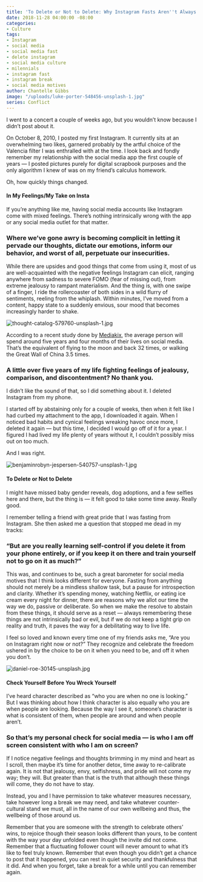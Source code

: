 ```yaml
---
title: 'To Delete or Not to Delete: Why Instagram Fasts Aren''t Always the Answer'
date: 2018-11-28 04:00:00 -08:00
categories:
- Culture
tags:
- Instagram
- social media
- social media fast
- delete instagram
- social media culture
- milennials
- instagram fast
- instagram break
- social media motives
author: Chantelle Gibbs
image: "/uploads/luke-porter-548456-unsplash-1.jpg"
series: Conflict
---
```


I went to a concert a couple of weeks ago, but you wouldn’t know because I didn’t post about it.

On October 8, 2010, I posted my first Instagram. It currently sits at an overwhelming two likes, garnered probably by the artful choice of the Valencia filter I was enthralled with at the time. I look back and fondly remember my relationship with the social media app the first couple of years — I posted pictures purely for digital scrapbook purposes and the only algorithm I knew of was on my friend’s calculus homework.

Oh, how quickly things changed.

#### In My Feelings/My Take on Insta

If you’re anything like me, having social media accounts like Instagram come with mixed feelings. There’s nothing intrinsically wrong with the app or any social media outlet for that matter. 

### Where we’ve gone awry is becoming complicit in letting it pervade our thoughts, dictate our emotions, inform our behavior, and worst of all, perpetuate our insecurities.   

While there are upsides and good things that come from using it, most of us are well-acquainted with the negative feelings Instagram can elicit, ranging anywhere from sadness to severe FOMO (fear of missing out), from extreme jealousy to rampant materialism. And the thing is, with one swipe of a finger, I ride the rollercoaster of both sides in a wild flurry of sentiments, reeling from the whiplash. Within minutes, I’ve moved from a content, happy state to a suddenly envious, sour mood that becomes increasingly harder to shake.

![thought-catalog-579760-unsplash-1.jpg](/uploads/thought-catalog-579760-unsplash-1.jpg)

According to a recent study done by [Mediakix](http://mediakix.com/2016/12/how-much-time-is-spent-on-social-media-lifetime/#gs.FqpYMtU), the average person will spend around five years and four months of their lives on social media. That’s the equivalent of flying to the moon and back 32 times, or walking the Great Wall of China 3.5 times. 

### A little over five years of my life fighting feelings of jealousy, comparison, and discontentment? No thank you. 

I didn’t like the sound of that, so I did something about it. I deleted Instagram from my phone.

I started off by abstaining only for a couple of weeks, then when it felt like I had curbed my attachment to the app, I downloaded it again. When I noticed bad habits and cynical feelings wreaking havoc once more, I deleted it again — but this time, I decided I would go off of it for a year. I figured I had lived my life plenty of years without it, I couldn’t possibly miss out on too much.

And I was right.

![benjaminrobyn-jespersen-540757-unsplash-1.jpg](/uploads/benjaminrobyn-jespersen-540757-unsplash-1.jpg)

#### To Delete or Not to Delete

I might have missed baby gender reveals, dog adoptions, and a few selfies here and there, but the thing is — it felt good to take some time away. Really good.
 
I remember telling a friend with great pride that I was fasting from Instagram. She then asked me a question that stopped me dead in my tracks: 

### “But are you really learning self-control if you delete it from your phone entirely, or if you keep it on there and train yourself not to go on it as much?”

This was, and continues to be, such a great barometer for social media motives that I think looks different for everyone. Fasting from anything should not merely be a mindless shallow task, but a pause for introspection and clarity. Whether it’s spending money, watching Netflix, or eating ice cream every night for dinner, there are reasons why we allot our time the way we do, passive or deliberate. So when we make the resolve to abstain from these things, it should serve as a reset — always remembering these things are not intrinsically bad or evil, but if we do not keep a tight grip on reality and truth, it paves the way for a debilitating way to live life. 

I feel so loved and known every time one of my friends asks me, “Are you on Instagram right now or not?” They recognize and celebrate the freedom ushered in by the choice to be on it when you need to be, and off it when you don’t. 

![daniel-roe-30145-unsplash.jpg](/uploads/daniel-roe-30145-unsplash.jpg)

#### Check Yourself Before You Wreck Yourself

I’ve heard character described as “who you are when no one is looking.” But I was thinking about how I think character is also equally who you are when people are looking. Because the way I see it, someone’s character is what is consistent of them, when people are around and when people aren’t. 

### So that’s my personal check for social media — is who I am off screen consistent with who I am on screen? 

If I notice negative feelings and thoughts brimming in my mind and heart as I scroll, then maybe it’s time for another detox, time away to re-calibrate again. It is not that jealousy, envy, selfishness, and pride will not come my way; they will. But greater than that is the truth that although these things will come, they do not have to stay.

Instead, you and I have permission to take whatever measures necessary, take however long a break we may need, and take whatever counter-cultural stand we must, all in the name of our own wellbeing and thus, the wellbeing of those around us. 

Remember that you are someone with the strength to celebrate others’ wins, to rejoice though their season looks different than yours, to be content with the way your day unfolded even though the invite did not come. Remember that a fluctuating follower count will never amount to what it’s like to feel truly known. Remember that even though you didn’t get a chance to post that it happened, you can rest in quiet security and thankfulness that it did. And when you forget, take a break for a while until you can remember again. 

